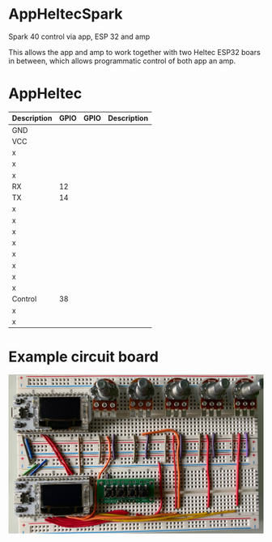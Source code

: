 # AppHeltecSpark
Spark 40 control via app, ESP 32 and amp

This allows the app and amp to work together with two Heltec ESP32 boars in between, which allows programmatic control of both app an amp.

# AppHeltec

|Description|GPIO|GPIO|Description|
|---|---|---|---|
|GND|
|VCC|
|x|
|x|
|x|
|RX|12|||
|TX|14|||
|x|
|x|
|x|
|x|
|x|
|x|
|x|
|x|
|Control|38|
|x|
|x|

# Example circuit board

![Example](https://github.com/paulhamsh/AppHeltecSpark/blob/main/pic1.jpg)
